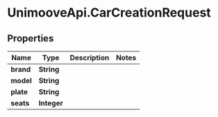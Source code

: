 # UnimooveApi.CarCreationRequest

## Properties
Name | Type | Description | Notes
------------ | ------------- | ------------- | -------------
**brand** | **String** |  | 
**model** | **String** |  | 
**plate** | **String** |  | 
**seats** | **Integer** |  | 


